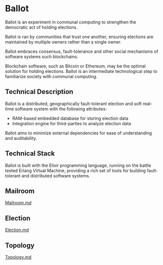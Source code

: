 # Ballot

Ballot is an experiment in communal computing to strengthen the democratic
act of holding elections.

Ballot is ran by communities that trust one another, ensuring elections are
maintained by multiple owners rather than a single owner.

Ballot embraces consensus, fault-tolerance and other social mechanisms of
software systems such blockchains.

Blockchain software, such as Bitcoin or Ethereum, may be the optimal
solution for holding elections. Ballot is an intermediate technological step
to familiarize society with communal computing.

## Technical Description

Ballot is a distributed, geographically fault-tolerant election and soft
real-time software system with the following attributes:

- RAM-based embedded database for storing election data
- Integration engine for third-parties to analyze election data

Ballot aims to minimize external dependencies for ease of understanding
and auditability.

## Technical Stack

Ballot is built with the Elixir programming language, running on the battle
tested Erlang Virtual Machine, providing a rich set of tools for building
fault-tolerant and distributed software systems.

## Mailroom

[Mailroom.md](/docs/Mailroom.md)

## Election

[Election.md](/docs/Election.md)

## Topology

[Topology.md](/docs/Topology.md)
